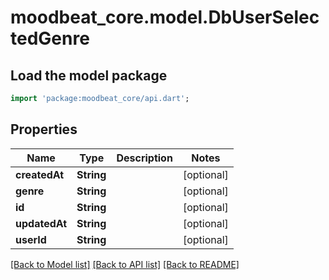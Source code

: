 # moodbeat_core.model.DbUserSelectedGenre

## Load the model package
```dart
import 'package:moodbeat_core/api.dart';
```

## Properties
Name | Type | Description | Notes
------------ | ------------- | ------------- | -------------
**createdAt** | **String** |  | [optional] 
**genre** | **String** |  | [optional] 
**id** | **String** |  | [optional] 
**updatedAt** | **String** |  | [optional] 
**userId** | **String** |  | [optional] 

[[Back to Model list]](../README.md#documentation-for-models) [[Back to API list]](../README.md#documentation-for-api-endpoints) [[Back to README]](../README.md)


